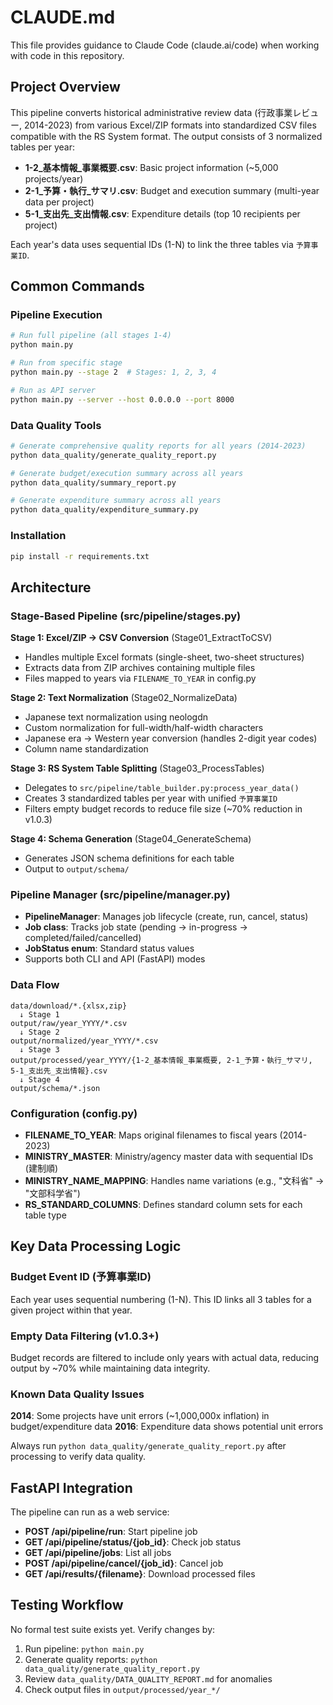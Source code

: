 # CLAUDE.md

This file provides guidance to Claude Code (claude.ai/code) when working with code in this repository.

## Project Overview

This pipeline converts historical administrative review data (行政事業レビュー, 2014-2023) from various Excel/ZIP formats into standardized CSV files compatible with the RS System format. The output consists of 3 normalized tables per year:
- **1-2_基本情報_事業概要.csv**: Basic project information (~5,000 projects/year)
- **2-1_予算・執行_サマリ.csv**: Budget and execution summary (multi-year data per project)
- **5-1_支出先_支出情報.csv**: Expenditure details (top 10 recipients per project)

Each year's data uses sequential IDs (1-N) to link the three tables via `予算事業ID`.

## Common Commands

### Pipeline Execution
```bash
# Run full pipeline (all stages 1-4)
python main.py

# Run from specific stage
python main.py --stage 2  # Stages: 1, 2, 3, 4

# Run as API server
python main.py --server --host 0.0.0.0 --port 8000
```

### Data Quality Tools
```bash
# Generate comprehensive quality reports for all years (2014-2023)
python data_quality/generate_quality_report.py

# Generate budget/execution summary across all years
python data_quality/summary_report.py

# Generate expenditure summary across all years
python data_quality/expenditure_summary.py
```

### Installation
```bash
pip install -r requirements.txt
```

## Architecture

### Stage-Based Pipeline (src/pipeline/stages.py)

**Stage 1: Excel/ZIP → CSV Conversion** (Stage01_ExtractToCSV)
- Handles multiple Excel formats (single-sheet, two-sheet structures)
- Extracts data from ZIP archives containing multiple files
- Files mapped to years via `FILENAME_TO_YEAR` in config.py

**Stage 2: Text Normalization** (Stage02_NormalizeData)
- Japanese text normalization using neologdn
- Custom normalization for full-width/half-width characters
- Japanese era → Western year conversion (handles 2-digit year codes)
- Column name standardization

**Stage 3: RS System Table Splitting** (Stage03_ProcessTables)
- Delegates to `src/pipeline/table_builder.py:process_year_data()`
- Creates 3 standardized tables per year with unified `予算事業ID`
- Filters empty budget records to reduce file size (~70% reduction in v1.0.3)

**Stage 4: Schema Generation** (Stage04_GenerateSchema)
- Generates JSON schema definitions for each table
- Output to `output/schema/`

### Pipeline Manager (src/pipeline/manager.py)

- **PipelineManager**: Manages job lifecycle (create, run, cancel, status)
- **Job class**: Tracks job state (pending → in-progress → completed/failed/cancelled)
- **JobStatus enum**: Standard status values
- Supports both CLI and API (FastAPI) modes

### Data Flow

```
data/download/*.{xlsx,zip}
  ↓ Stage 1
output/raw/year_YYYY/*.csv
  ↓ Stage 2
output/normalized/year_YYYY/*.csv
  ↓ Stage 3
output/processed/year_YYYY/{1-2_基本情報_事業概要, 2-1_予算・執行_サマリ, 5-1_支出先_支出情報}.csv
  ↓ Stage 4
output/schema/*.json
```

### Configuration (config.py)

- **FILENAME_TO_YEAR**: Maps original filenames to fiscal years (2014-2023)
- **MINISTRY_MASTER**: Ministry/agency master data with sequential IDs (建制順)
- **MINISTRY_NAME_MAPPING**: Handles name variations (e.g., "文科省" → "文部科学省")
- **RS_STANDARD_COLUMNS**: Defines standard column sets for each table type

## Key Data Processing Logic

### Budget Event ID (予算事業ID)
Each year uses sequential numbering (1-N). This ID links all 3 tables for a given project within that year.

### Empty Data Filtering (v1.0.3+)
Budget records are filtered to include only years with actual data, reducing output by ~70% while maintaining data integrity.

### Known Data Quality Issues

**2014**: Some projects have unit errors (~1,000,000x inflation) in budget/expenditure data
**2016**: Expenditure data shows potential unit errors

Always run `python data_quality/generate_quality_report.py` after processing to verify data quality.

## FastAPI Integration

The pipeline can run as a web service:
- **POST /api/pipeline/run**: Start pipeline job
- **GET /api/pipeline/status/{job_id}**: Check job status
- **GET /api/pipeline/jobs**: List all jobs
- **POST /api/pipeline/cancel/{job_id}**: Cancel job
- **GET /api/results/{filename}**: Download processed files

## Testing Workflow

No formal test suite exists yet. Verify changes by:
1. Run pipeline: `python main.py`
2. Generate quality reports: `python data_quality/generate_quality_report.py`
3. Review `data_quality/DATA_QUALITY_REPORT.md` for anomalies
4. Check output files in `output/processed/year_*/`

